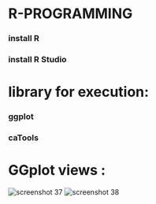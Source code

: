 # R-PROGRAMMING
### install R 
### install R Studio

# library for execution:
### ggplot
### caTools

# GGplot views :
![screenshot 37](https://user-images.githubusercontent.com/41201124/49683725-7614c300-faef-11e8-90d6-01f29a290b0a.png)
![screenshot 38](https://user-images.githubusercontent.com/41201124/49683726-7c0aa400-faef-11e8-90e0-8decd653a82d.png)
